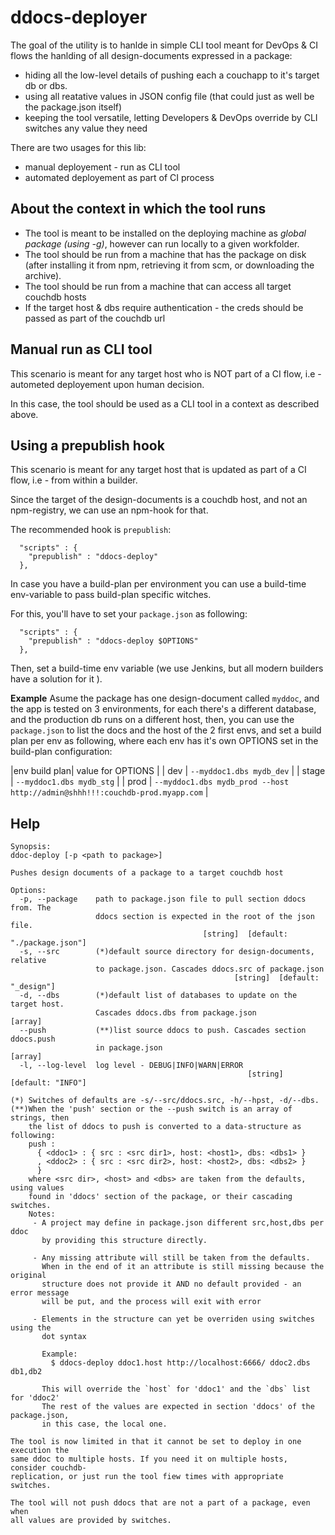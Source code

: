 ddocs-deployer
==============

The goal of the utility is to hanlde in simple CLI tool meant for DevOps & CI flows the hanlding of all design-documents expressed in a package:
 * hiding all the low-level details of pushing each a couchapp to it's target db or dbs.
 * using all reatative values in JSON config file (that could just as well be the package.json itself)
 * keeping the tool versatile, letting Developers & DevOps override by CLI switches any value they need

There are two usages for this lib: 
* manual deployement - run as CLI tool
* automated deployement as part of CI process

About the context in which the tool runs
-----------------------------------------
* The tool is meant to be installed on the deploying machine as *global package (using -g)*, however can run locally to a given workfolder.
* The tool should be run from a machine that has the package on disk (after installing it from npm, retrieving it from scm, or downloading the archive).
* The tool should be run from a machine that can access all target couchdb hosts
* If the target host & dbs require authentication - the creds should be passed as part of the couchdb url

Manual run as CLI tool
--------------------------------------------------------
This scenario is meant for any target host who is NOT part of a CI flow, i.e - autometed deployement upon human decision.

In this case, the tool should be used as a CLI tool in a context as described above.


Using a prepublish hook
-------------------------------------------------------------
This scenario is meant for any target host that is updated as part of a CI flow, i.e - from within a builder.

Since the target of the design-documents is a couchdb host, and not an npm-registry, we can use an npm-hook for that.

The recommended hook is `prepublish`:

```
  "scripts" : {
    "prepublish" : "ddocs-deploy"
  },
```

In case you have a build-plan per environment you can use a build-time env-variable to pass build-plan specific witches.

For this, you'll have to set your `package.json` as following:

```
  "scripts" : {
    "prepublish" : "ddocs-deploy $OPTIONS"
  },
```

Then, set a build-time env variable (we use Jenkins, but all modern builders have a solution for it ).

**Example**
Asume the package has one design-document called `myddoc`, and the app is tested 
on 3 environments, for each there's a different database, and the production db 
runs on a different host, then, you can use the `package.json` to list the docs
and the host of the 2 first envs, and set a build plan per env as following, where
each env has it's own OPTIONS set in the build-plan configuration:

|env build plan| value for OPTIONS | 
| dev   | `--myddoc1.dbs mydb_dev` |
| stage | `--myddoc1.dbs mydb_stg` |
| prod  | `--myddoc1.dbs mydb_prod --host http://admin@shhh!!!:couchdb-prod.myapp.com` |


Help
----

```
Synopsis:
ddoc-deploy [-p <path to package>]

Pushes design documents of a package to a target couchdb host

Options:
  -p, --package    path to package.json file to pull section ddocs from. The
                   ddocs section is expected in the root of the json file.
                                           [string]  [default: "./package.json"]
  -s, --src        (*)default source directory for design-documents, relative
                   to package.json. Cascades ddocs.src of package.json
                                                  [string]  [default: "_design"]
  -d, --dbs        (*)default list of databases to update on the target host.
                   Cascades ddocs.dbs from package.json                  [array]
  --push           (**)list source ddocs to push. Cascades section ddocs.push
                   in package.json                                       [array]
  -l, --log-level  log level - DEBUG|INFO|WARN|ERROR
                                                     [string]  [default: "INFO"]

(*) Switches of defaults are -s/--src/ddocs.src, -h/--hpst, -d/--dbs.
(**)When the 'push' section or the --push switch is an array of strings, then
    the list of ddocs to push is converted to a data-structure as following:
    push :
      { <ddoc1> : { src : <src dir1>, host: <host1>, dbs: <dbs1> }
      , <ddoc2> : { src : <src dir2>, host: <host2>, dbs: <dbs2> }
      }
    where <src dir>, <host> and <dbs> are taken from the defaults, using values
    found in 'ddocs' section of the package, or their cascading switches.
    Notes:
     - A project may define in package.json different src,host,dbs per ddoc
       by providing this structure directly.

     - Any missing attribute will still be taken from the defaults.
       When in the end of it an attribute is still missing because the original
       structure does not provide it AND no default provided - an error message
       will be put, and the process will exit with error

     - Elements in the structure can yet be overriden using switches using the
       dot syntax

       Example:
         $ ddocs-deploy ddoc1.host http://localhost:6666/ ddoc2.dbs db1,db2

       This will override the `host` for 'ddoc1' and the `dbs` list for 'ddoc2'
       The rest of the values are expected in section 'ddocs' of the package.json,
       in this case, the local one.

The tool is now limited in that it cannot be set to deploy in one execution the
same ddoc to multiple hosts. If you need it on multiple hosts, consider couchdb-
replication, or just run the tool fiew times with appropriate switches.

The tool will not push ddocs that are not a part of a package, even when
all values are provided by switches.
```